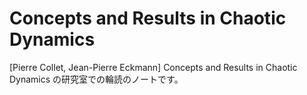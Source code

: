 # Concepts and Results in Chaotic Dynamics
[Pierre Collet, Jean-Pierre Eckmann] Concepts and Results in Chaotic Dynamics の研究室での輪読のノートです。
